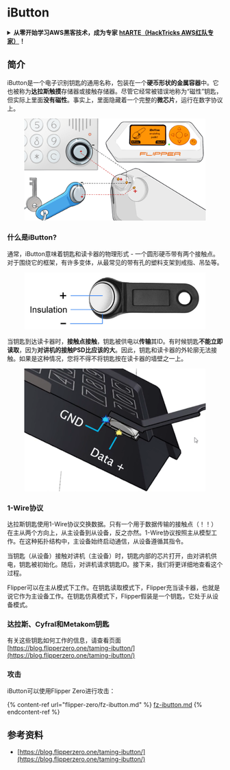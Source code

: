 # iButton

<details>

<summary><strong>从零开始学习AWS黑客技术，成为专家</strong> <a href="https://training.hacktricks.xyz/courses/arte"><strong>htARTE（HackTricks AWS红队专家）</strong></a><strong>！</strong></summary>

支持HackTricks的其他方式：

* 如果您想看到您的**公司在HackTricks中做广告**或**下载PDF格式的HackTricks**，请查看[**订阅计划**](https://github.com/sponsors/carlospolop)!
* 获取[**官方PEASS & HackTricks周边产品**](https://peass.creator-spring.com)
* 探索[**PEASS家族**](https://opensea.io/collection/the-peass-family)，我们的独家[**NFTs**](https://opensea.io/collection/the-peass-family)收藏品
* **加入** 💬 [**Discord群组**](https://discord.gg/hRep4RUj7f) 或 [**电报群组**](https://t.me/peass) 或 **关注**我们的**Twitter** 🐦 [**@carlospolopm**](https://twitter.com/hacktricks\_live)**。**
* 通过向[**HackTricks**](https://github.com/carlospolop/hacktricks)和[**HackTricks Cloud**](https://github.com/carlospolop/hacktricks-cloud) github仓库提交PR来分享您的黑客技巧。

</details>

## 简介

iButton是一个电子识别钥匙的通用名称，包装在一个**硬币形状的金属容器**中。它也被称为**达拉斯触摸**存储器或接触存储器。尽管它经常被错误地称为“磁性”钥匙，但实际上里面**没有磁性**。事实上，里面隐藏着一个完整的**微芯片**，运行在数字协议上。

<figure><img src="../../.gitbook/assets/image (915).png" alt=""><figcaption></figcaption></figure>

### 什么是iButton? <a href="#what-is-ibutton" id="what-is-ibutton"></a>

通常，iButton意味着钥匙和读卡器的物理形式 - 一个圆形硬币带有两个接触点。对于围绕它的框架，有许多变体，从最常见的带有孔的塑料支架到戒指、吊坠等。

<figure><img src="../../.gitbook/assets/image (1078).png" alt=""><figcaption></figcaption></figure>

当钥匙到达读卡器时，**接触点接触**，钥匙被供电以**传输**其ID。有时候钥匙**不能立即读取**，因为**对讲机的接触PSD比应该的大**。因此，钥匙和读卡器的外轮廓无法接触。如果是这种情况，您将不得不将钥匙按在读卡器的墙壁之一上。

<figure><img src="../../.gitbook/assets/image (290).png" alt=""><figcaption></figcaption></figure>

### **1-Wire协议** <a href="#id-1-wire-protocol" id="id-1-wire-protocol"></a>

达拉斯钥匙使用1-Wire协议交换数据。只有一个用于数据传输的接触点（！！）在主从两个方向上，从主设备到从设备，反之亦然。1-Wire协议按照主从模型工作。在这种拓扑结构中，主设备始终启动通信，从设备遵循其指令。

当钥匙（从设备）接触对讲机（主设备）时，钥匙内部的芯片打开，由对讲机供电，钥匙被初始化。随后，对讲机请求钥匙ID。接下来，我们将更详细地查看这个过程。

Flipper可以在主从模式下工作。在钥匙读取模式下，Flipper充当读卡器，也就是说它作为主设备工作。在钥匙仿真模式下，Flipper假装是一个钥匙，它处于从设备模式。

### 达拉斯、Cyfral和Metakom钥匙

有关这些钥匙如何工作的信息，请查看页面[https://blog.flipperzero.one/taming-ibutton/](https://blog.flipperzero.one/taming-ibutton/)

### 攻击

iButton可以使用Flipper Zero进行攻击：

{% content-ref url="flipper-zero/fz-ibutton.md" %}
[fz-ibutton.md](flipper-zero/fz-ibutton.md)
{% endcontent-ref %}

## 参考资料

* [https://blog.flipperzero.one/taming-ibutton/](https://blog.flipperzero.one/taming-ibutton/)
